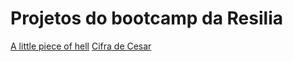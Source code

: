 # Projetos do bootcamp da Resilia


[A little piece of hell](https://github.com/Dbasilio-dev/Resilia-Bootcamp/tree/master/Alpoh)
[Cifra de Cesar](https://github.com/Dbasilio-dev/Resilia-Bootcamp/tree/master/cifraDeCesar)
